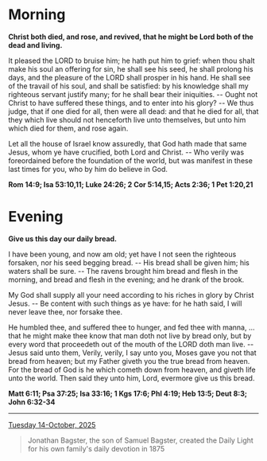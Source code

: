 # Morning

**Christ both died, and rose, and revived, that he might be Lord both of the dead and living.**
 
It pleased the LORD to bruise him; he hath put him to grief: when thou shalt make his soul an offering for sin, he shall see his seed, he shall prolong his days, and the pleasure of the LORD shall prosper in his hand. He shall see of the travail of his soul, and shall be satisfied: by his knowledge shall my righteous servant justify many; for he shall bear their iniquities. -- Ought not Christ to have suffered these things, and to enter into his glory? -- We thus judge, that if one died for all, then were all dead: and that he died for all, that they which live should not henceforth live unto themselves, but unto him which died for them, and rose again.
 
Let all the house of Israel know assuredly, that God hath made that same Jesus, whom ye have crucified, both Lord and Christ. -- Who verily was foreordained before the foundation of the world, but was manifest in these last times for you, who by him do believe in God.  

**Rom 14:9; Isa 53:10,11; Luke 24:26; 2 Cor 5:14,15; Acts 2:36; 1 Pet 1:20,21**

# Evening

**Give us this day our daily bread.**
 
I have been young, and now am old; yet have I not seen the righteous forsaken, nor his seed begging bread. -- His bread shall be given him; his waters shall be sure. -- The ravens brought him bread and flesh in the morning, and bread and flesh in the evening; and he drank of the brook.
 
My God shall supply all your need according to his riches in glory by Christ Jesus. -- Be content with such things as ye have: for he hath said, I will never leave thee, nor forsake thee.
 
He humbled thee, and suffered thee to hunger, and fed thee with manna, ... that he might make thee know that man doth not live by bread only, but by every word that proceedeth out of the mouth of the LORD doth man live. -- Jesus said unto them, Verily, verily, I say unto you, Moses gave you not that bread from heaven; but my Father giveth you the true bread from heaven. For the bread of God is he which cometh down from heaven, and giveth life unto the world. Then said they unto him, Lord, evermore give us this bread.  

**Matt 6:11; Psa 37:25; Isa 33:16; 1 Kgs 17:6; Phl 4:19; Heb 13:5; Deut 8:3; John 6:32-34**

---

[Tuesday 14-October, 2025](https://t.me/s/daily_light)

> Jonathan Bagster, the son of Samuel Bagster, created the Daily Light for his own family's daily devotion in 1875

